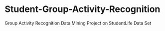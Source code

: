 # Student-Group-Activity-Recognition
Group Activity Recognition Data Mining Project on StudentLife Data Set
